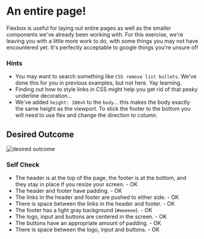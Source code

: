 # An entire page!

Flexbox is useful for laying out entire pages as well as the smaller components we've already been working with. For this exercise, we're leaving you with a little more work to do, with some things you may not have encountered yet. It's perfectly acceptable to google things you're unsure of!

### Hints

- You may want to search something like `CSS remove list bullets`. We've done this for you in previous examples, but not here. Yay learning.
- Finding out how to style links in CSS might help you get rid of that pesky underline decoration...
- We've added `height: 100vh` to the `body`... this makes the body exactly the same height as the viewport. To stick the footer to the bottom you will need to use flex and change the direction to column.

## Desired Outcome

![desired outcome](./desired-outcome.png)

### Self Check

- The header is at the top of the page, the footer is at the bottom, and they stay in place if you resize your screen. - OK
- The header and footer have padding. - OK
- The links in the header and footer are pushed to either side. - OK
- There is space between the links in the header and footer. - OK
- The footer has a light gray background (`#eeeeee`). - OK
- The logo, input and buttons are centered in the screen. - OK
- The buttons have an appropriate amount of padding. - OK
- There is space between the logo, input and buttons. - OK
